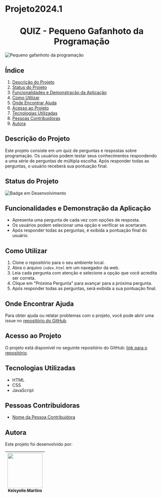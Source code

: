 # Projeto2024.1
<h1 align="center">QUIZ - Pequeno Gafanhoto da Programação</h1>

![Pequeno gafanhoto da programação](https://github.com/keisyelle/Projeto2024.1/assets/159586021/d5ab5247-d052-4c5c-b56f-66f50c2b1486)

## Índice

1. [Descrição do Projeto](#descrição-do-projeto)
2. [Status do Projeto](#status-do-projeto)
3. [Funcionalidades e Demonstração da Aplicação](#funcionalidades-e-demonstração-da-aplicação)
4. [Como Utilizar](#como-utilizar)
5. [Onde Encontrar Ajuda](#onde-encontrar-ajuda)
6. [Acesso ao Projeto](#acesso-ao-projeto)
7. [Tecnologias Utilizadas](#tecnologias-utilizadas)
8. [Pessoas Contribuidoras](#pessoas-contribuidoras)
9. [Autora](#autora)

## Descrição do Projeto

Este projeto consiste em um quiz de perguntas e respostas sobre programação. Os usuários podem testar seus conhecimentos respondendo a uma série de perguntas de múltipla escolha. Após responder todas as perguntas, o usuário receberá sua pontuação final.

## Status do Projeto

![Badge em Desenvolvimento](http://img.shields.io/static/v1?label=STATUS&message=EM%20DESENVOLVIMENTO&color=GREEN&style=for-the-badge)

## Funcionalidades e Demonstração da Aplicação

- Apresenta uma pergunta de cada vez com opções de resposta.
- Os usuários podem selecionar uma opção e verificar se acertaram.
- Após responder todas as perguntas, é exibida a pontuação final do usuário.

## Como Utilizar

1. Clone o repositório para o seu ambiente local.
2. Abra o arquivo `index.html` em um navegador da web.
3. Leia cada pergunta com atenção e selecione a opção que você acredita ser correta.
4. Clique em "Próxima Pergunta" para avançar para a próxima pergunta.
5. Após responder todas as perguntas, será exibida a sua pontuação final.

## Onde Encontrar Ajuda

Para obter ajuda ou relatar problemas com o projeto, você pode abrir uma issue no [repositório do GitHub](https://github.com/keisyelle/Projeto2024.1).

## Acesso ao Projeto

O projeto está disponível no seguinte repositório do GitHub: [link para o repositório](https://github.com/keisyelle/Projeto2024.1.git).

## Tecnologias Utilizadas

- HTML
- CSS
- JavaScript

## Pessoas Contribuidoras

- [Nome da Pessoa Contribuidora](https://github.com/seu-usuario)

## Autora

Este projeto foi desenvolvido por:

| [<img loading="lazy" src="https://avatars.githubusercontent.com/u/159586021?v=4" width=115><br><sub>Keisyelle Martins</sub>](https://github.com/keisyelle)
| :---: | 
